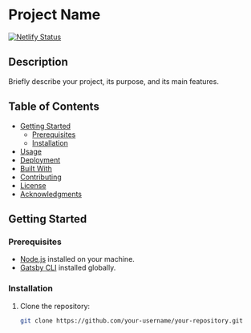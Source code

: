 # Project Name

[![Netlify Status](https://api.netlify.com/api/v1/badges/YOUR_NETLIFY_SITE_ID_HERE/deploy-status)](https://app.netlify.com/sites/YOUR_NETLIFY_SITE_ID_HERE)

## Description

Briefly describe your project, its purpose, and its main features.

## Table of Contents

- [Getting Started](#getting-started)
  - [Prerequisites](#prerequisites)
  - [Installation](#installation)
- [Usage](#usage)
- [Deployment](#deployment)
- [Built With](#built-with)
- [Contributing](#contributing)
- [License](#license)
- [Acknowledgments](#acknowledgments)

## Getting Started

### Prerequisites

- [Node.js](https://nodejs.org/) installed on your machine.
- [Gatsby CLI](https://www.gatsbyjs.com/docs/reference/gatsby-cli/) installed globally.

### Installation

1. Clone the repository:

   ```bash
   git clone https://github.com/your-username/your-repository.git
